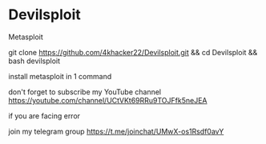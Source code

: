 # Devilsploit
Metasploit


git clone https://github.com/4khacker22/Devilsploit.git && cd Devilsploit && bash devilsploit

install metasploit in 1 command


don't forget to subscribe my YouTube channel
https://youtube.com/channel/UCtVKt69RRu9TOJFfk5neJEA

if you are facing error

join my telegram group
https://t.me/joinchat/UMwX-os1Rsdf0avY
